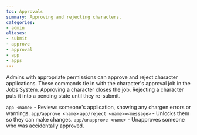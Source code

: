 ```yaml
---
toc: Approvals
summary: Approving and rejecting characters.
categories:
- admin
aliases:
- submit
- approve
- approval
- app
- apps
---
```

Admins with appropriate permissions can approve and reject character applications.  These commands tie in with the character's approval job in the Jobs System.  Approving a character closes the job.  Rejecting a character puts it into a pending state until they re-submit.

`app <name>` - Reviews someone's application, showing any chargen errors or warnings.
`app/approve <name>`
`app/reject <name>=<message>` - Unlocks them so they can make changes.
`app/unapprove <name>` - Unapproves someone who was accidentally approved.
